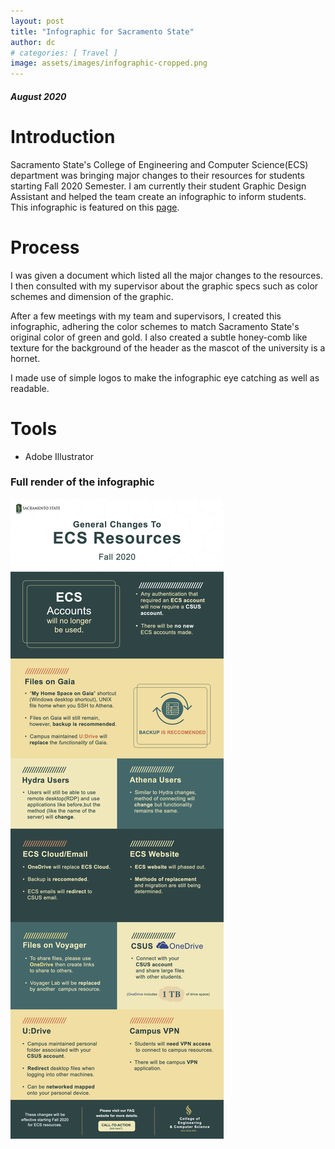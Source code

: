```yaml
---
layout: post
title: "Infographic for Sacramento State"
author: dc
# categories: [ Travel ]
image: assets/images/infographic-cropped.png
---
```


##### August 2020

# Introduction

Sacramento State's College of Engineering and Computer Science(ECS) department was bringing major changes to their resources for students starting Fall 2020 Semester. I am currently their student Graphic Design Assistant and helped the team create an infographic to inform students. This infographic is featured on this [page](https://www.ecs.csus.edu/news/articles/ecs-resources-announcement.html).

# Process

I was given a document which listed all the major changes to the resources. I then consulted with my supervisor about the graphic specs such as color schemes and dimension of the graphic.

After a few meetings with my team and supervisors, I created this infographic, adhering the color schemes to match Sacramento State's original color of green and gold. I also created a subtle honey-comb like texture for the background of the header as the mascot of the university is a hornet.

I made use of simple logos to make the infographic eye catching as well as readable.

# Tools

- Adobe Illustrator

### Full render of the infographic

![](/assets/images/infographic.png)

